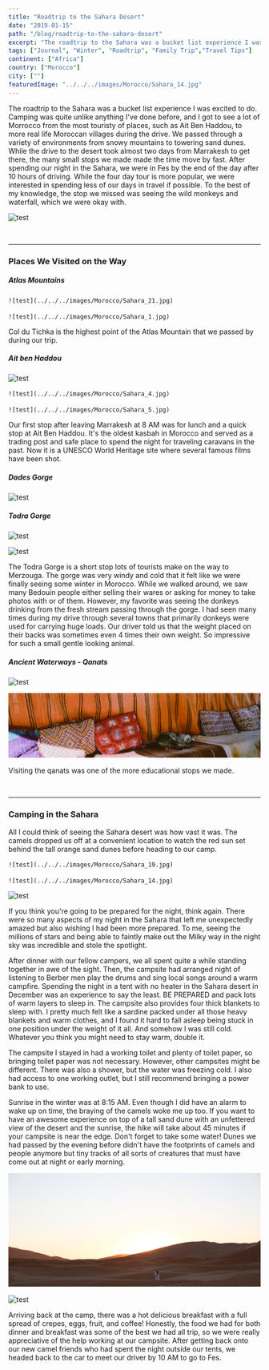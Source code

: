 ```yaml
---
title: "Roadtrip to the Sahara Desert"
date: "2019-01-15"
path: "/blog/roadtrip-to-the-sahara-desert"
excerpt: "The roadtrip to the Sahara was a bucket list experience I was excited to do. Camping was quite unlike anything I've done before, and I got to see a lot of Morrocco from the most touristy of places, such as Ait..."
tags: ["Journal", "Winter", "Roadtrip", "Family Trip","Travel Tips"]
continent: ["Africa"]
country: ["Morocco"]
city: [""]
featuredImage: "../../../images/Morocco/Sahara_14.jpg"
---
```


The roadtrip to the Sahara was a bucket list experience I was excited to do. Camping was quite unlike anything I've done before, and I got to see a lot of Morrocco from the most touristy of places, such as Ait Ben Haddou, to more real life Moroccan villages during the drive. We passed through a variety of environments from snowy mountains to towering sand dunes. While the drive to the desert took almost two days from Marrakesh to get there, the many small stops we made made the time move by fast. After spending our night in the Sahara, we were in Fes by the end of the day after 10 hours of driving. While the four day tour is more popular, we were interested in spending less of our days in travel if possible. To the best of my knowledge, the stop we missed was seeing the wild monkeys and waterfall, which we were okay with.

![test](../../../images/Morocco/Sahara_12.jpg) 

&nbsp;
&nbsp;
*********************************************

### **Places We Visited on the Way**

##### **Atlas Mountains**

```grid|2|
![test](../../../images/Morocco/Sahara_21.jpg) 

![test](../../../images/Morocco/Sahara_1.jpg)
```

Col du Tichka is the highest point of the Atlas Mountain that we passed by during our trip. 

##### **Ait ben Haddou**

![test](../../../images/Morocco/Sahara_7.jpg) 

```grid|2|
![test](../../../images/Morocco/Sahara_4.jpg) 

![test](../../../images/Morocco/Sahara_5.jpg)
```

Our first stop after leaving Marrakesh at 8 AM was for lunch and a quick stop at Ait Ben Haddou. It's the oldest kasbah in Morocco and served as a trading post and safe place to spend the night for traveling caravans in the past. Now it is a UNESCO World Heritage site where several famous films have been shot.  

##### **Dades Gorge**

![test](../../../images/Morocco/Sahara_11.jpg) 

##### **Todra Gorge**

![test](../../../images/Morocco/Sahara_9.jpg) 

![test](../../../images/Morocco/Sahara_10.jpg) 

The Todra Gorge is a short stop lots of tourists make on the way to Merzouga. The gorge was very windy and cold that it felt like we were finally seeing some winter in Morocco. While we walked around, we saw many Bedouin people either selling their wares or asking for money to take photos with or of them. However, my favorite was seeing the donkeys drinking from the fresh stream passing through the gorge. I had seen many times during my drive through several towns that primarily donkeys were used for carrying huge loads. Our driver told us that the weight placed on their backs was sometimes even 4 times their own weight. So impressive for such a small gentle looking animal. 

##### **Ancient Waterways - Qanats**

![test](../../../images/Morocco/Sahara_13.jpg) 

![test](../../../images/Morocco/Sahara_20.jpg) 

Visiting the qanats was one of the more educational stops we made. 

&nbsp;
&nbsp;

**********************************************

### **Camping in the Sahara**

All I could think of seeing the Sahara desert was how vast it was. The camels dropped us off at a convenient location to watch the red sun set behind the tall orange sand dunes before heading to our camp. 

```grid|2|
![test](../../../images/Morocco/Sahara_19.jpg) 

![test](../../../images/Morocco/Sahara_14.jpg)
```

![test](../../../images/Morocco/Sahara_18.jpg) 

If you think you're going to be prepared for the night, think again. There were so many aspects of my night in the Sahara that left me unexpectedly amazed but also wishing I had been more prepared. To me, seeing the millions of stars and being able to faintly make out the Milky way in the night sky was incredible and stole the spotlight.

After dinner with our fellow campers, we all spent quite a while standing together in awe of the sight. Then, the campsite had arranged night of listening to Berber men play the drums and sing local songs around a warm campfire. Spending the night in a tent with no heater in the Sahara desert in December was an experience to say the least. BE PREPARED and pack lots of warm layers to sleep in. The campsite also provides four thick blankets to sleep with. I pretty much felt like a sardine packed under all those heavy blankets and warm clothes, and I found it hard to fall asleep being stuck in one position under the weight of it all. And somehow I was still cold. Whatever you think you might need to stay warm, double it. 

The campsite I stayed in had a working toilet and plenty of toilet paper, so bringing toilet paper was not necessary. However, other campsites might be different. There was also a shower, but the water was freezing cold. I also had access to one working outlet, but I still recommend bringing a power bank to use. 

Sunrise in the winter was at 8:15 AM. Even though I did have an alarm to wake up on time, the braying of the camels woke me up too. If you want to have an awesome experience on top of a tall sand dune with an unfettered view of the desert and the sunrise, the hike will take about 45 minutes if your campsite is near the edge. Don't forget to take some water! Dunes we had passed by the evening before didn't have the footprints of camels and people anymore but tiny tracks of all sorts of creatures that must have come out at night or early morning. 
 
![test](../../../images/Morocco/Sahara_17.jpg) 

![test](../../../images/Morocco/Sahara_15.jpg) 

Arriving back at the camp, there was a hot delicious breakfast with a full spread of crepes, eggs, fruit, and coffee! Honestly, the food we had for both dinner and breakfast was some of the best we had all trip, so we were really appreciative of the help working at our campsite. After getting back onto our new camel friends who had spent the night outside our tents, we headed back to the car to meet our driver by 10 AM to go to Fes. 